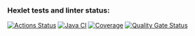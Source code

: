 ### Hexlet tests and linter status:
[![Actions Status](https://github.com/GishebetMaksim/java-project-71/actions/workflows/hexlet-check.yml/badge.svg)](https://github.com/GishebetMaksim/java-project-71/actions)
[![Java CI](https://github.com/GishebetMaksim/java-project-71/actions/workflows/gradle.yml/badge.svg)](https://github.com/GishebetMaksim/java-project-71/actions/workflows/gradle.yml)
[![Coverage](https://sonarcloud.io/api/project_badges/measure?project=GishebetMaksim_java-project-71&metric=coverage)](https://sonarcloud.io/summary/new_code?id=GishebetMaksim_java-project-71)
[![Quality Gate Status](https://sonarcloud.io/api/project_badges/measure?project=GishebetMaksim_java-project-71&metric=alert_status)](https://sonarcloud.io/summary/new_code?id=GishebetMaksim_java-project-71)
